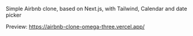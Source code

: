 Simple Airbnb clone, based on Next.js, with Tailwind, Calendar and date picker

Preview: https://airbnb-clone-omega-three.vercel.app/
